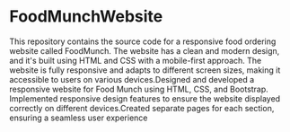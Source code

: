 # FoodMunchWebsite
This repository contains the source code for a responsive food ordering website called FoodMunch. The website has a clean and modern design, and it's built using HTML and CSS with a mobile-first approach. The website is fully responsive and adapts to different screen sizes, making it accessible to users on various devices.Designed and developed a responsive website for Food Munch using HTML, CSS, and Bootstrap. Implemented responsive design features to ensure the website displayed correctly on different devices.Created separate pages for each section, ensuring a seamless user
experience
